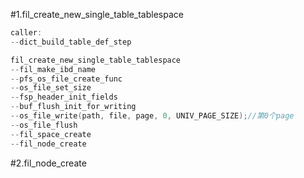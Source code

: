 #1.fil_create_new_single_table_tablespace


```cpp
caller:
--dict_build_table_def_step

fil_create_new_single_table_tablespace
--fil_make_ibd_name
--pfs_os_file_create_func
--os_file_set_size
--fsp_header_init_fields
--buf_flush_init_for_writing
--os_file_write(path, file, page, 0, UNIV_PAGE_SIZE);//第0个page
--os_file_flush
--fil_space_create
--fil_node_create
```

#2.fil_node_create

```cpp

```